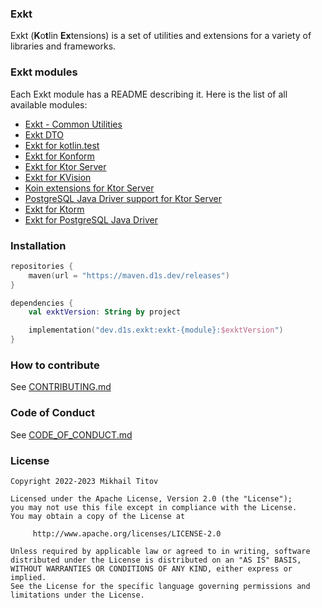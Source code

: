 [//]: # ([![]&#40;https://maven.d1s.dev/api/badge/latest/releases/dev/d1s/exkt/exkt-dto?color=40c14a&name=maven.d1s.dev&prefix=v&#41;]&#40;https://maven.d1s.dev/#/releases/dev/d1s/exkt&#41;)

### Exkt

Exkt (**K**o**t**lin **Ex**tensions) is a set of utilities and extensions for a variety of libraries and frameworks.

### Exkt modules

Each Exkt module has a README describing it. Here is the list of all available modules:

- [Exkt - Common Utilities][exkt_common]
- [Exkt DTO][exkt_dto]
- [Exkt for kotlin.test][exkt_test]
- [Exkt for Konform][exkt_konform]
- [Exkt for Ktor Server][exkt_ktor_server]
- [Exkt for KVision][exkt_kvision]
- [Koin extensions for Ktor Server][exkt_ktor_server_koin]
- [PostgreSQL Java Driver support for Ktor Server][exkt_ktor_server_postgres_support]
- [Exkt for Ktorm][exkt_ktorm]
- [Exkt for PostgreSQL Java Driver][exkt_postgres]

### Installation

```kotlin
repositories {
    maven(url = "https://maven.d1s.dev/releases")
}

dependencies {
    val exktVersion: String by project

    implementation("dev.d1s.exkt:exkt-{module}:$exktVersion")
}
```

### How to contribute

See [CONTRIBUTING.md][contribution_guide]

### Code of Conduct

See [CODE_OF_CONDUCT.md][code_of_conduct]

### License

```text
Copyright 2022-2023 Mikhail Titov

Licensed under the Apache License, Version 2.0 (the "License");
you may not use this file except in compliance with the License.
You may obtain a copy of the License at

     http://www.apache.org/licenses/LICENSE-2.0

Unless required by applicable law or agreed to in writing, software
distributed under the License is distributed on an "AS IS" BASIS,
WITHOUT WARRANTIES OR CONDITIONS OF ANY KIND, either express or implied.
See the License for the specific language governing permissions and
limitations under the License.
```

[exkt_common]: https://github.com/d1snin/exkt/tree/main/exkt-common
[exkt_dto]: https://github.com/d1snin/exkt/tree/main/exkt-dto
[exkt_test]: https://github.com/d1snin/exkt/tree/main/exkt-test
[exkt_konform]: https://github.com/d1snin/exkt/tree/main/exkt-konform
[exkt_ktor_server]: https://github.com/d1snin/exkt/tree/main/exkt-ktor-server
[exkt_ktor_server_koin]: https://github.com/d1snin/exkt/tree/main/exkt-ktor-server-koin
[exkt_ktor_server_postgres_support]: https://github.com/d1snin/exkt/tree/main/exkt-ktor-server-postgres-support
[exkt_kvision]: https://github.com/d1snin/exkt/tree/main/exkt-kvision
[exkt_ktorm]: https://github.com/d1snin/exkt/tree/main/exkt-ktorm
[exkt_postgres]: https://github.com/d1snin/exkt/tree/main/exkt-postgres

[contribution_guide]: https://github.com/d1snin/exkt/blob/main/CONTRIBUTING.md
[code_of_conduct]: https://github.com/d1snin/exkt/blob/main/CODE_OF_CONDUCT.md